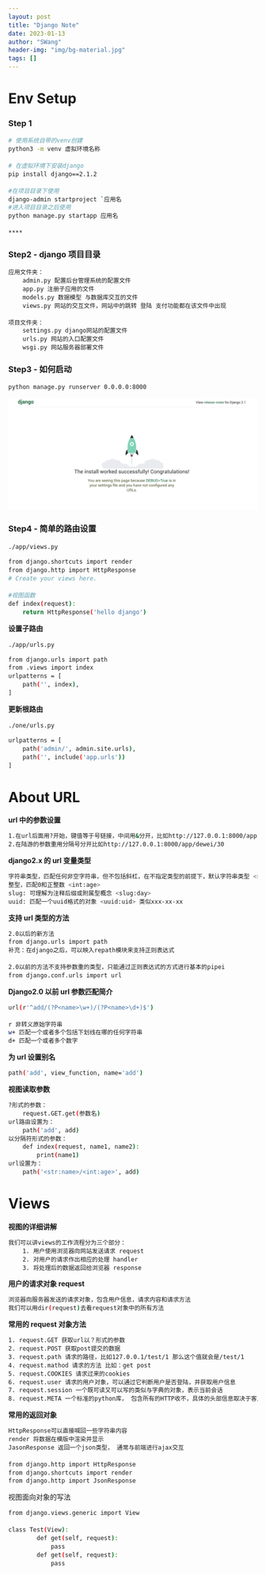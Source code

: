 ```yaml
---
layout: post
title: "Django Note"
date: 2023-01-13
author: "SWang"
header-img: "img/bg-material.jpg"
tags: []
---
```


# Env Setup

### Step 1

```bash
# 使用系统自带的venv创建
python3 -m venv 虚拟环境名称

# 在虚拟环境下安装django
pip install django==2.1.2

#在项目目录下使用
django-admin startproject `应用名
#进入项目目录之后使用
python manage.py startapp 应用名

****
```

### Step2 - django 项目目录

```bash
应用文件夹：
	admin.py 配置后台管理系统的配置文件
	app.py 注册子应用的文件
	models.py 数据模型 与数据库交互的文件
	views.py 网站的交互文件，网站中的跳转 登陆 支付功能都在该文件中出现

项目文件夹：
	settings.py django网站的配置文件
	urls.py 网站的入口配置文件
	wsgi.py 网站服务器部署文件
```

### Step3 - 如何启动

```bash
python manage.py runserver 0.0.0.0:8000
```

![django run pic](/img/in_post/2023-01-03-django-note/success_django_run.png)

### Step4 - 简单的路由设置

`./app/views.py`

```bash
from django.shortcuts import render
from django.http import HttpResponse
# Create your views here.

#视图函数
def index(request):
	return HttpResponse('hello django')
```

**设置子路由**

`./app/urls.py`

```bash
from django.urls import path
from .views import index
urlpatterns = [
    path('', index),
]
```

**更新根路由**

`./one/urls.py`

```bash
urlpatterns = [
    path('admin/', admin.site.urls),
    path('', include('app.urls'))
]
```

# About URL

**url 中的参数设置**

```bash
1.在url后面用?开始，键值等于号链接，中间用&分开，比如http://127.0.0.1:8000/app?name=dewei&age=30
2.在陆游的参数重用分隔号分开比如http://127.0.0.1:8000/app/dewei/30
```

**django2.x 的 url 变量类型**

```bash
字符串类型，匹配任何非空字符串，但不包括斜杠，在不指定类型的前提下，默认字符串类型 <str:name>
整型，匹配0和正整数 <int:age>
slug: 可理解为注释后缀或附属型概念 <slug:day>
uuid: 匹配一个uuid格式的对象 <uuid:uid> 类似xxx-xx-xx
```

**支持 url 类型的方法**

```bash
2.0以后的新方法
from django.urls import path
补充：在django之后，可以映入repath模块来支持正则表达式

2.0以前的方法不支持参数重的类型，只能通过正则表达式的方式进行基本的pipei
from django.conf.urls import url
```

**Django2.0 以前 url 参数匹配简介**

```bash
url(r'^add/(?P<name>\w+)/(?P<name>\d+)$')

r 非转义原始字符串
w+ 匹配一个或者多个包括下划线在哪的任何字符串
d+ 匹配一个或者多个数字
```

**为 url 设置别名**

```bash
path('add', view_function, name='add')
```

**视图读取参数**

```bash
?形式的参数：
	request.GET.get(参数名)
url路由设置为：
	path('add', add)
以分隔符形式的参数：
	def index(request, name1, name2):
		print(name1)
url设置为：
	path('<str:name>/<int:age>', add)
```

# Views

**视图的详细讲解**

```bash
我们可以讲views的工作流程分为三个部分：
	1. 用户使用浏览器向网站发送请求 request
	2. 对用户的请求作出相应的处理 handler
	3. 将处理后的数据返回给浏览器 response
```

**用户的请求对象 request**

```bash
浏览器向服务器发送的请求对象，包含用户信息，请求内容和请求方法
我们可以用dir(request)去看request对象中的所有方法
```

**常用的 request 对象方法**

```bash
1. request.GET 获取url以？形式的参数
2. request.POST 获取post提交的数据
3. request.path 请求的路径，比如127.0.0.1/test/1 那么这个值就会是/test/1
4. request.mathod 请求的方法 比如：get post
5. request.COOKIES 请求过来的cookies
6. request.user 请求的用户对象，可以通过它判断用户是否登陆，并获取用户信息
7. request.session 一个既可读又可以写的类似与字典的对象，表示当前会话
8. request.META 一个标准的python库， 包含所有的HTTP收不，具体的头部信息取决于客户端和服务器
```

**常用的返回对象**

```bash
HttpResponse可以直接喊回一些字符串内容
render 将数据在模版中渲染并显示
JasonResponse 返回一个json类型， 通常与前端进行ajax交互

from django.http import HttpResponse
from django.shortcuts import render
from django.http import JsonResponse
```

视图面向对象的写法

```bash
from django.views.generic import View

class Test(View):
		def get(self, request):
			pass
		def get(self, request):
			pass
```
